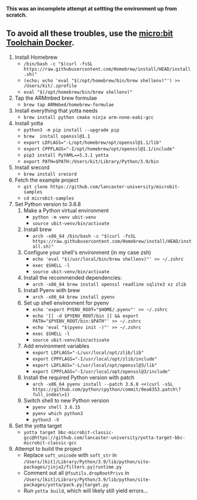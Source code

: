**This was an incomplete attempt at settting the environment up from scratch.** 

## To avoid all these troubles, use the [micro:bit Toolchain Docker](https://github.com/carlosperate/docker-microbit-toolchain).

1. Install Homebrew
    - `/bin/bash -c "$(curl -fsSL https://raw.githubusercontent.com/Homebrew/install/HEAD/install.sh)"`
    - `(echo; echo 'eval "$(/opt/homebrew/bin/brew shellenv)"') >> /Users/kit/.zprofile`
    - `eval "$(/opt/homebrew/bin/brew shellenv)"`
2. Tap the ARMmbed brew formulae
    - `brew tap ARMmbed/homebrew-formulae`
3. Install everything that yotta needs
    - `brew install python cmake ninja arm-none-eabi-gcc`
4. Install yotta
    - `python3 -m pip install --upgrade pip`
    - `brew  install openssl@1.1`
    - `export LDFLAGS="-L/opt/homebrew/opt/openssl@1.1/lib"`
    - `export CPPFLAGS="-I/opt/homebrew/opt/openssl@1.1/include"`
    - `pip3 install PyYAML==5.3.1 yotta`
    - `export PATH=$PATH:/Users/kit/Library/Python/3.9/bin`
5. Install srecord
    - `brew install srecord`
6. Fetch the example project
    - `git clone https://github.com/lancaster-university/microbit-samples`
    - `cd microbit-samples`
7. Set Python version to 3.6.8
    1. Make a Python virtual environment
        - `python -m venv ubit-venv`
        - `source ubit-venv/bin/activate`
    1. Install brew
        - `arch -x86_64 /bin/bash -c "$(curl -fsSL https://raw.githubusercontent.com/Homebrew/install/HEAD/install.sh)"`
    2. Configure your shell's environment (in my case zsh)
        - `echo 'eval "$(/usr/local/bin/brew shellenv)"' >> ~/.zshrc`
        - `exec $SHELL -l`
        - `source ubit-venv/bin/activate`
    3. Install the recommended dependencies:
        - `arch -x86_64 brew install openssl readline sqlite3 xz zlib`
    4. Install Pyenv with brew
        - `arch -x86_64 brew install pyenv`
    5. Set up shell environment for pyenv
        - `echo 'export PYENV_ROOT="$HOME/.pyenv"' >> ~/.zshrc`
        - `echo '[[ -d $PYENV_ROOT/bin ]] && export PATH="$PYENV_ROOT/bin:$PATH"' >> ~/.zshrc`
        - `echo 'eval "$(pyenv init -)"' >> ~/.zshrc`
        - `exec $SHELL -l`
        - `source ubit-venv/bin/activate`
    6. Add environment variables
        - `export LDFLAGS="-L/usr/local/opt/zlib/lib"`
        - `export CPPFLAGS="-I/usr/local/opt/zlib/include"`
        - `export LDFLAGS="-L/usr/local/opt/openssl@3/lib"`
        - `export CPPFLAGS="-I/usr/local/opt/openssl@3/include"`
    7. Install the required Python version with patch
        - `arch -x86_64 pyenv install --patch 3.6.8 <<(curl -sSL https://github.com/python/cpython/commit/8ea6353.patch\?full_index\=1)`
    8. Switch shell to new Python version
        - `pyenv shell 3.6.15`
        - `pyenv which python3`
        - `python3 -V`   
8. Set the yotta target
    - `yotta target bbc-microbit-classic-gcc@https://github.com/lancaster-university/yotta-target-bbc-microbit-classic-gcc`
9. Attempt to build the project
    - Replace `soft_unicode` with `soft_str` in `/Users/[kit]/Library/Python/3.9/lib/python/site-packages/jinja2/filters.py|runtime.py`
    - Comment out all `@fsutils.dropRootPrivs` in `/Users/[kit]/Library/Python/3.9/lib/python/site-packages/yotta/pack.py|target.py`
    - Run `yotta build`, which will likely still yield errors...
